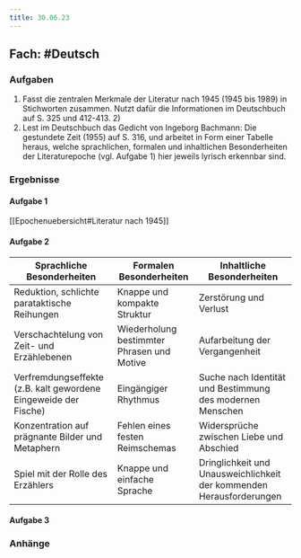 ```yaml
---
title: 30.06.23
---
```

## Fach: #Deutsch

### Aufgaben

1. Fasst die zentralen Merkmale der Literatur nach 1945 (1945 bis 1989) in Stichworten zusammen. Nutzt dafür die Informationen im Deutschbuch auf S. 325 und 412-413. 2) 
2. Lest im Deutschbuch das Gedicht von Ingeborg Bachmann: Die gestundete Zeit (1955) auf S. 316, und arbeitet in Form einer Tabelle heraus, welche sprachlichen, formalen und inhaltlichen Besonderheiten der Literaturepoche (vgl. Aufgabe 1) hier jeweils lyrisch erkennbar sind.

### Ergebnisse

#### Aufgabe 1

[[Epochenuebersicht#Literatur nach 1945]]

#### Aufgabe 2

|Sprachliche Besonderheiten|Formalen Besonderheiten|Inhaltliche Besonderheiten|
|--|--|--|
| Reduktion, schlichte parataktische Reihungen| Knappe und kompakte Struktur| Zerstörung und Verlust|
| Verschachtelung von Zeit- und Erzählebenen| Wiederholung bestimmter Phrasen und Motive| Aufarbeitung der Vergangenheit|
| Verfremdungseffekte (z.B. kalt gewordene Eingeweide der Fische)| Eingängiger Rhythmus| Suche nach Identität und Bestimmung des modernen Menschen|
| Konzentration auf prägnante Bilder und Metaphern| Fehlen eines festen Reimschemas| Widersprüche zwischen Liebe und Abschied|
| Spiel mit der Rolle des Erzählers| Knappe und einfache Sprache| Dringlichkeit und Unausweichlichkeit der kommenden Herausforderungen|

#### Aufgabe 3

### Anhänge